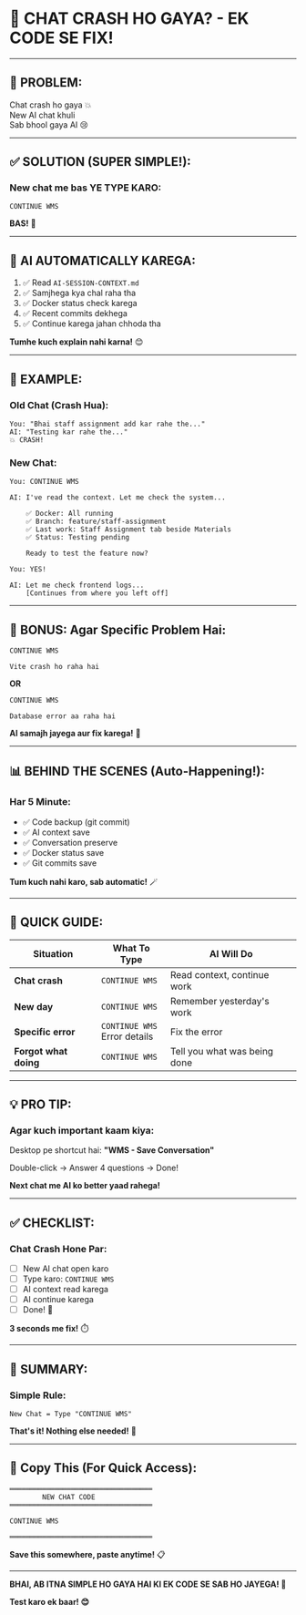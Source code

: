 # 🎯 CHAT CRASH HO GAYA? - EK CODE SE FIX!

---

## 🚨 **PROBLEM:**

Chat crash ho gaya 💥  
New AI chat khuli  
Sab bhool gaya AI 😢

---

## ✅ **SOLUTION (SUPER SIMPLE!):**

### **New chat me bas YE TYPE KARO:**

```
CONTINUE WMS
```

**BAS!** 🎯

---

## 🤖 **AI AUTOMATICALLY KAREGA:**

1. ✅ Read `AI-SESSION-CONTEXT.md`
2. ✅ Samjhega kya chal raha tha
3. ✅ Docker status check karega
4. ✅ Recent commits dekhega
5. ✅ Continue karega jahan chhoda tha

**Tumhe kuch explain nahi karna!** 😊

---

## 💬 **EXAMPLE:**

### **Old Chat (Crash Hua):**
```
You: "Bhai staff assignment add kar rahe the..."
AI: "Testing kar rahe the..."
💥 CRASH!
```

### **New Chat:**
```
You: CONTINUE WMS

AI: I've read the context. Let me check the system...
    
    ✅ Docker: All running
    ✅ Branch: feature/staff-assignment
    ✅ Last work: Staff Assignment tab beside Materials
    ✅ Status: Testing pending
    
    Ready to test the feature now?

You: YES!

AI: Let me check frontend logs...
    [Continues from where you left off]
```

---

## 🎁 **BONUS: Agar Specific Problem Hai:**

```
CONTINUE WMS

Vite crash ho raha hai
```

**OR**

```
CONTINUE WMS

Database error aa raha hai
```

**AI samajh jayega aur fix karega!** 🔧

---

## 📊 **BEHIND THE SCENES (Auto-Happening!):**

### **Har 5 Minute:**
- ✅ Code backup (git commit)
- ✅ AI context save
- ✅ Conversation preserve
- ✅ Docker status save
- ✅ Git commits save

**Tum kuch nahi karo, sab automatic!** 🪄

---

## 🚀 **QUICK GUIDE:**

| Situation | What To Type | AI Will Do |
|-----------|--------------|------------|
| **Chat crash** | `CONTINUE WMS` | Read context, continue work |
| **New day** | `CONTINUE WMS` | Remember yesterday's work |
| **Specific error** | `CONTINUE WMS`<br>Error details | Fix the error |
| **Forgot what doing** | `CONTINUE WMS` | Tell you what was being done |

---

## 💡 **PRO TIP:**

### **Agar kuch important kaam kiya:**

Desktop pe shortcut hai: **"WMS - Save Conversation"**

Double-click → Answer 4 questions → Done!

**Next chat me AI ko better yaad rahega!**

---

## ✅ **CHECKLIST:**

### **Chat Crash Hone Par:**

- [ ] New AI chat open karo
- [ ] Type karo: `CONTINUE WMS`
- [ ] AI context read karega
- [ ] AI continue karega
- [ ] Done! 🎉

**3 seconds me fix!** ⏱️

---

## 🎯 **SUMMARY:**

### **Simple Rule:**

```
New Chat = Type "CONTINUE WMS"
```

**That's it! Nothing else needed!** 🚀

---

## 📝 **Copy This (For Quick Access):**

```
═══════════════════════════════════
        NEW CHAT CODE
═══════════════════════════════════

CONTINUE WMS

═══════════════════════════════════
```

**Save this somewhere, paste anytime!** 📋

---

**BHAI, AB ITNA SIMPLE HO GAYA HAI KI EK CODE SE SAB HO JAYEGA! 💪**

**Test karo ek baar! 😊**
